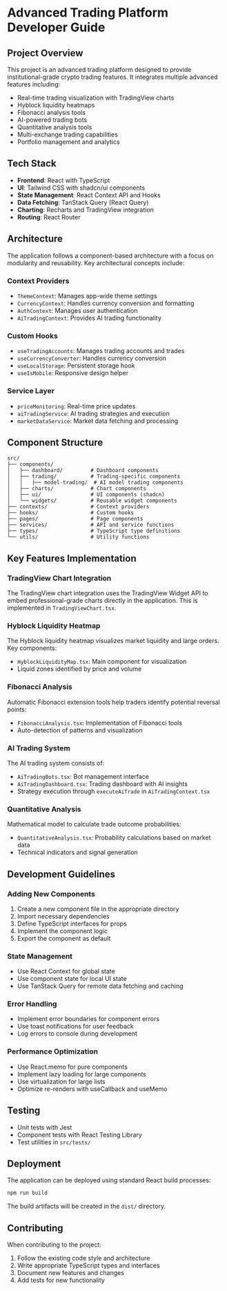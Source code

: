 
# Advanced Trading Platform Developer Guide

## Project Overview

This project is an advanced trading platform designed to provide institutional-grade crypto trading features. It integrates multiple advanced features including:

- Real-time trading visualization with TradingView charts
- Hyblock liquidity heatmaps
- Fibonacci analysis tools
- AI-powered trading bots
- Quantitative analysis tools
- Multi-exchange trading capabilities
- Portfolio management and analytics

## Tech Stack

- **Frontend**: React with TypeScript
- **UI**: Tailwind CSS with shadcn/ui components
- **State Management**: React Context API and Hooks
- **Data Fetching**: TanStack Query (React Query)
- **Charting**: Recharts and TradingView integration
- **Routing**: React Router

## Architecture

The application follows a component-based architecture with a focus on modularity and reusability. Key architectural concepts include:

### Context Providers

- `ThemeContext`: Manages app-wide theme settings
- `CurrencyContext`: Handles currency conversion and formatting
- `AuthContext`: Manages user authentication
- `AiTradingContext`: Provides AI trading functionality

### Custom Hooks

- `useTradingAccounts`: Manages trading accounts and trades
- `useCurrencyConverter`: Handles currency conversion
- `useLocalStorage`: Persistent storage hook
- `useIsMobile`: Responsive design helper

### Service Layer

- `priceMonitoring`: Real-time price updates
- `aiTradingService`: AI trading strategies and execution
- `marketDataService`: Market data fetching and processing

## Component Structure

```
src/
├── components/
│   ├── dashboard/         # Dashboard components
│   ├── trading/           # Trading-specific components
│   │   ├── model-trading/  # AI model trading components
│   ├── charts/            # Chart components
│   ├── ui/                # UI components (shadcn)
│   └── widgets/           # Reusable widget components
├── contexts/              # Context providers
├── hooks/                 # Custom hooks
├── pages/                 # Page components
├── services/              # API and service functions
├── types/                 # TypeScript type definitions
└── utils/                 # Utility functions
```

## Key Features Implementation

### TradingView Chart Integration

The TradingView chart integration uses the TradingView Widget API to embed professional-grade charts directly in the application. This is implemented in `TradingViewChart.tsx`.

### Hyblock Liquidity Heatmap

The Hyblock liquidity heatmap visualizes market liquidity and large orders. Key components:
- `HyblockLiquidityMap.tsx`: Main component for visualization
- Liquid zones identified by price and volume

### Fibonacci Analysis

Automatic Fibonacci extension tools help traders identify potential reversal points:
- `FibonacciAnalysis.tsx`: Implementation of Fibonacci tools
- Auto-detection of patterns and visualization

### AI Trading System

The AI trading system consists of:
- `AiTradingBots.tsx`: Bot management interface
- `AiTradingDashboard.tsx`: Trading dashboard with AI insights
- Strategy execution through `executeAiTrade` in `AiTradingContext.tsx`

### Quantitative Analysis

Mathematical model to calculate trade outcome probabilities:
- `QuantitativeAnalysis.tsx`: Probability calculations based on market data
- Technical indicators and signal generation

## Development Guidelines

### Adding New Components

1. Create a new component file in the appropriate directory
2. Import necessary dependencies
3. Define TypeScript interfaces for props
4. Implement the component logic
5. Export the component as default

### State Management

- Use React Context for global state
- Use component state for local UI state
- Use TanStack Query for remote data fetching and caching

### Error Handling

- Implement error boundaries for component errors
- Use toast notifications for user feedback
- Log errors to console during development

### Performance Optimization

- Use React.memo for pure components
- Implement lazy loading for large components
- Use virtualization for large lists
- Optimize re-renders with useCallback and useMemo

## Testing

- Unit tests with Jest
- Component tests with React Testing Library
- Test utilities in `src/tests/`

## Deployment

The application can be deployed using standard React build processes:

```bash
npm run build
```

The build artifacts will be created in the `dist/` directory.

## Contributing

When contributing to the project:

1. Follow the existing code style and architecture
2. Write appropriate TypeScript types and interfaces
3. Document new features and changes
4. Add tests for new functionality
